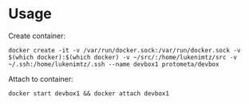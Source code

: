 

# Usage

Create container:

    docker create -it -v /var/run/docker.sock:/var/run/docker.sock -v $(which docker):$(which docker) -v ~/src/:/home/lukenimtz/src -v ~/.ssh:/home/lukenimtz/.ssh --name devbox1 protometa/devbox

Attach to container:

    docker start devbox1 && docker attach devbox1


